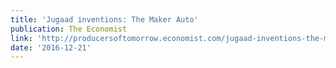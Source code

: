 ```yaml
---
title: 'Jugaad inventions: The Maker Auto'
publication: The Economist
link: 'http://producersoftomorrow.economist.com/jugaad-inventions-the-maker-auto'
date: '2016-12-21'
---
```


